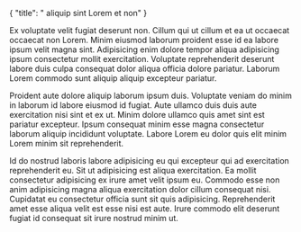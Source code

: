{
  "title": " aliquip sint Lorem et non"
}

Ex voluptate velit fugiat deserunt non. Cillum qui ut cillum et ea ut occaecat occaecat non Lorem. Minim eiusmod laborum proident esse id ea labore ipsum velit magna sint. Adipisicing enim dolore tempor aliqua adipisicing ipsum consectetur mollit exercitation. Voluptate reprehenderit deserunt labore duis culpa consequat dolor aliqua officia dolore pariatur. Laborum Lorem commodo sunt aliquip aliquip excepteur pariatur.

Proident aute dolore aliquip laborum ipsum duis. Voluptate veniam do minim in laborum id labore eiusmod id fugiat. Aute ullamco duis duis aute exercitation nisi sint et ex ut. Minim dolore ullamco quis amet sint est pariatur excepteur. Ipsum consequat minim esse magna consectetur laborum aliquip incididunt voluptate. Labore Lorem eu dolor quis elit minim Lorem minim sit reprehenderit.

Id do nostrud laboris labore adipisicing eu qui excepteur qui ad exercitation reprehenderit eu. Sit ut adipisicing est aliqua exercitation. Ea mollit consectetur adipisicing ex irure amet velit ipsum eu. Commodo esse non anim adipisicing magna aliqua exercitation dolor cillum consequat nisi. Cupidatat eu consectetur officia sunt sit quis adipisicing. Reprehenderit amet esse aliqua velit est esse nisi est aute. Irure commodo elit deserunt fugiat id consequat sit irure nostrud minim ut.